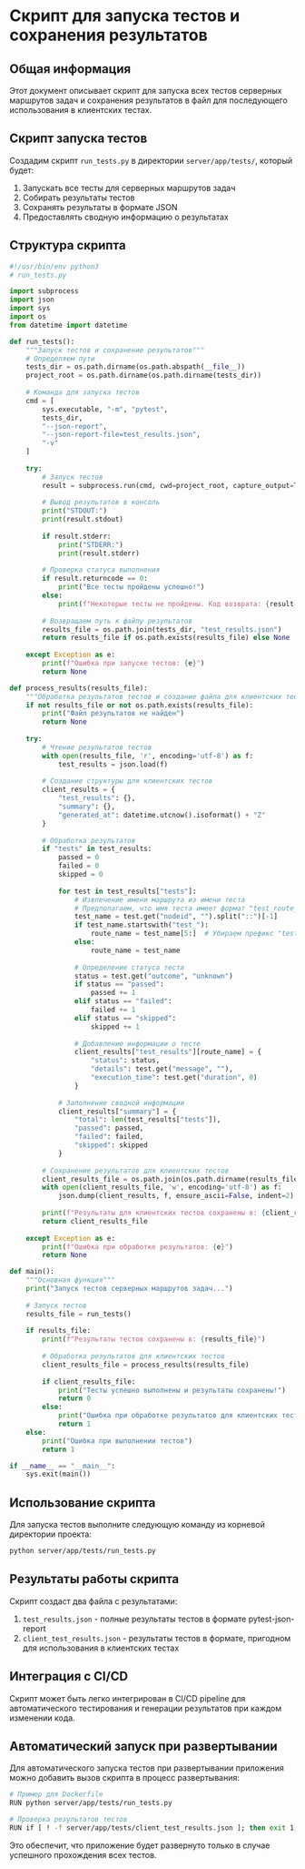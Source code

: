 # Скрипт для запуска тестов и сохранения результатов

## Общая информация

Этот документ описывает скрипт для запуска всех тестов серверных маршрутов задач и сохранения результатов в файл для последующего использования в клиентских тестах.

## Скрипт запуска тестов

Создадим скрипт `run_tests.py` в директории `server/app/tests/`, который будет:

1. Запускать все тесты для серверных маршрутов задач
2. Собирать результаты тестов
3. Сохранять результаты в формате JSON
4. Предоставлять сводную информацию о результатах

## Структура скрипта

```python
#!/usr/bin/env python3
# run_tests.py

import subprocess
import json
import sys
import os
from datetime import datetime

def run_tests():
    """Запуск тестов и сохранение результатов"""
    # Определяем пути
    tests_dir = os.path.dirname(os.path.abspath(__file__))
    project_root = os.path.dirname(os.path.dirname(tests_dir))
    
    # Команда для запуска тестов
    cmd = [
        sys.executable, "-m", "pytest",
        tests_dir,
        "--json-report",
        "--json-report-file=test_results.json",
        "-v"
    ]
    
    try:
        # Запуск тестов
        result = subprocess.run(cmd, cwd=project_root, capture_output=True, text=True)
        
        # Вывод результатов в консоль
        print("STDOUT:")
        print(result.stdout)
        
        if result.stderr:
            print("STDERR:")
            print(result.stderr)
        
        # Проверка статуса выполнения
        if result.returncode == 0:
            print("Все тесты пройдены успешно!")
        else:
            print(f"Некоторые тесты не пройдены. Код возврата: {result.returncode}")
            
        # Возвращаем путь к файлу результатов
        results_file = os.path.join(tests_dir, "test_results.json")
        return results_file if os.path.exists(results_file) else None
        
    except Exception as e:
        print(f"Ошибка при запуске тестов: {e}")
        return None

def process_results(results_file):
    """Обработка результатов тестов и создание файла для клиентских тестов"""
    if not results_file or not os.path.exists(results_file):
        print("Файл результатов не найден")
        return None
    
    try:
        # Чтение результатов тестов
        with open(results_file, 'r', encoding='utf-8') as f:
            test_results = json.load(f)
        
        # Создание структуры для клиентских тестов
        client_results = {
            "test_results": {},
            "summary": {},
            "generated_at": datetime.utcnow().isoformat() + "Z"
        }
        
        # Обработка результатов
        if "tests" in test_results:
            passed = 0
            failed = 0
            skipped = 0
            
            for test in test_results["tests"]:
                # Извлечение имени маршрута из имени теста
                # Предполагаем, что имя теста имеет формат "test_route_name"
                test_name = test.get("nodeid", "").split("::")[-1]
                if test_name.startswith("test_"):
                    route_name = test_name[5:]  # Убираем префикс "test_"
                else:
                    route_name = test_name
                
                # Определение статуса теста
                status = test.get("outcome", "unknown")
                if status == "passed":
                    passed += 1
                elif status == "failed":
                    failed += 1
                elif status == "skipped":
                    skipped += 1
                
                # Добавление информации о тесте
                client_results["test_results"][route_name] = {
                    "status": status,
                    "details": test.get("message", ""),
                    "execution_time": test.get("duration", 0)
                }
            
            # Заполнение сводной информации
            client_results["summary"] = {
                "total": len(test_results["tests"]),
                "passed": passed,
                "failed": failed,
                "skipped": skipped
            }
        
        # Сохранение результатов для клиентских тестов
        client_results_file = os.path.join(os.path.dirname(results_file), "client_test_results.json")
        with open(client_results_file, 'w', encoding='utf-8') as f:
            json.dump(client_results, f, ensure_ascii=False, indent=2)
        
        print(f"Результаты для клиентских тестов сохранены в: {client_results_file}")
        return client_results_file
        
    except Exception as e:
        print(f"Ошибка при обработке результатов: {e}")
        return None

def main():
    """Основная функция"""
    print("Запуск тестов серверных маршрутов задач...")
    
    # Запуск тестов
    results_file = run_tests()
    
    if results_file:
        print(f"Результаты тестов сохранены в: {results_file}")
        
        # Обработка результатов для клиентских тестов
        client_results_file = process_results(results_file)
        
        if client_results_file:
            print("Тесты успешно выполнены и результаты сохранены!")
            return 0
        else:
            print("Ошибка при обработке результатов для клиентских тестов")
            return 1
    else:
        print("Ошибка при выполнении тестов")
        return 1

if __name__ == "__main__":
    sys.exit(main())
```

## Использование скрипта

Для запуска тестов выполните следующую команду из корневой директории проекта:

```bash
python server/app/tests/run_tests.py
```

## Результаты работы скрипта

Скрипт создаст два файла с результатами:

1. `test_results.json` - полные результаты тестов в формате pytest-json-report
2. `client_test_results.json` - результаты тестов в формате, пригодном для использования в клиентских тестах

## Интеграция с CI/CD

Скрипт может быть легко интегрирован в CI/CD pipeline для автоматического тестирования и генерации результатов при каждом изменении кода.

## Автоматический запуск при развертывании

Для автоматического запуска тестов при развертывании приложения можно добавить вызов скрипта в процесс развертывания:

```bash
# Пример для Dockerfile
RUN python server/app/tests/run_tests.py

# Проверка результатов тестов
RUN if [ ! -f server/app/tests/client_test_results.json ]; then exit 1; fi
```

Это обеспечит, что приложение будет развернуто только в случае успешного прохождения всех тестов.